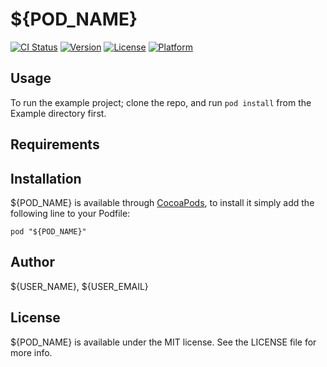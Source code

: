 # ${POD_NAME}

[![CI Status](http://img.shields.io/travis/${USER_NAME}/${POD_NAME}.svg?style=flat)](https://travis-ci.org/${USER_NAME}/${POD_NAME})
[![Version](https://img.shields.io/cocoapods/v/${POD_NAME}.svg?style=flat)](http://cocoadocs.org/docsets/${POD_NAME})
[![License](https://img.shields.io/cocoapods/l/${POD_NAME}.svg?style=flat)](http://cocoadocs.org/docsets/${POD_NAME})
[![Platform](https://img.shields.io/cocoapods/p/${POD_NAME}.svg?style=flat)](http://cocoadocs.org/docsets/${POD_NAME})

## Usage

To run the example project; clone the repo, and run `pod install` from the Example directory first.

## Requirements

## Installation

${POD_NAME} is available through [CocoaPods](http://cocoapods.org), to install
it simply add the following line to your Podfile:

    pod "${POD_NAME}"

## Author

${USER_NAME}, ${USER_EMAIL}

## License

${POD_NAME} is available under the MIT license. See the LICENSE file for more info.

